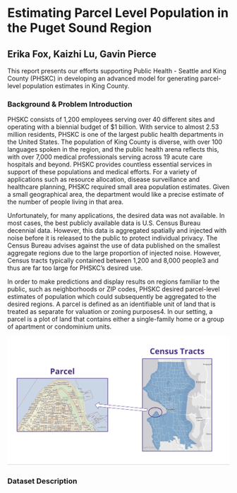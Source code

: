 # Estimating Parcel Level Population in the Puget Sound Region
## Erika Fox, Kaizhi Lu, Gavin Pierce

This report presents our efforts supporting Public Health - Seattle and King County (PHSKC) in developing an advanced model for generating parcel-level population estimates in King County.

### Background & Problem Introduction
PHSKC consists of 1,200 employees serving over 40 different sites and operating with a biennial budget of $1 billion. With service to almost 2.53 million residents, PHSKC is one of the largest public health departments in the United States. The population of King County is diverse, with over 100 languages spoken in the region, and the public health arena reflects this, with over 7,000 medical professionals serving across 19 acute care hospitals and beyond. PHSKC provides countless essential services in support of these populations and medical efforts. For a variety of applications such as resource allocation, disease surveillance and healthcare planning, PHSKC required small area population estimates. Given a small geographical area, the department would like a precise estimate of the number of people living in that area.

Unfortunately, for many applications, the desired data was not available. In most cases, the best publicly available data is U.S. Census Bureau decennial data. However, this data is aggregated spatially and injected with noise before it is released to the public to protect individual privacy. The Census Bureau advises against the use of data published on the smallest aggregate regions due to the large proportion of injected noise. However, Census tracts typically contained between 1,200 and 8,000 people3 and thus are far too large for PHSKC’s desired use. 

In order to make predictions and display results on regions familiar to the public, such as neighborhoods or ZIP codes, PHSKC desired parcel-level estimates of population which could subsequently be aggregated to the desired regions. A parcel is defined as an identifiable unit of land that is treated as separate for valuation or zoning purposes4. In our setting, a parcel is a plot of land that contains either a single-family home or a group of apartment or condominium units.

<img src="/image/tract_parcel.jpg" alt="drawing" width="600"/>

### Dataset Description

